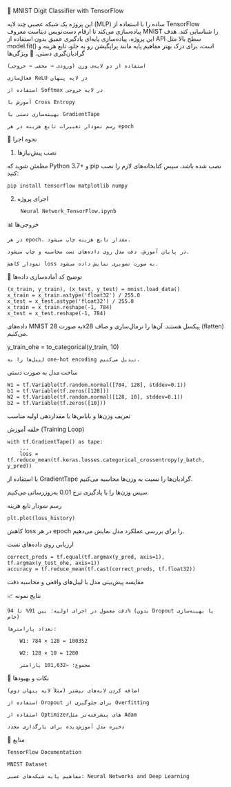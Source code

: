 🧠 MNIST Digit Classifier with TensorFlow

این پروژه یک شبکه عصبی چند لایه (MLP) ساده را با استفاده از TensorFlow پیاده‌سازی می‌کند تا ارقام دست‌نویس دیتاست معروف MNIST را شناسایی کند. هدف این پروژه، پیاده‌سازی پایه‌ای یادگیری عمیق بدون استفاده از API سطح بالا مثل model.fit() است، برای درک بهتر مفاهیم پایه مانند پراپگیشن رو به جلو، تابع هزینه و گرادیان‌گیری دستی.
🔧 ویژگی‌ها

    استفاده از دو لایه‌ی وزن (ورودی → مخفی → خروجی)

    فعال‌سازی ReLU در لایه پنهان

    استفاده از Softmax در لایه خروجی

    آموزش با Cross Entropy

    بهینه‌سازی دستی با GradientTape

    رسم نمودار تغییرات تابع هزینه در هر epoch


🚀 نحوه اجرا
1. نصب پیش‌نیازها

مطمئن شوید که Python 3.7+ و pip نصب شده باشد، سپس کتابخانه‌های لازم را نصب کنید:

    pip install tensorflow matplotlib numpy

2. اجرای پروژه

        Neural Network_TensorFlow.ipynb

📊 خروجی‌ها

    در هر epoch، مقدار تابع هزینه چاپ می‌شود.

    در پایان آموزش، دقت مدل روی داده‌های تست محاسبه و چاپ می‌شود.

    نمودار کاهش loss به صورت تصویری نمایش داده می‌شود.

📘 توضیح کد
آماده‌سازی داده‌ها

    (x_train, y_train), (x_test, y_test) = mnist.load_data()
    x_train = x_train.astype('float32') / 255.0
    x_test = x_test.astype('float32') / 255.0
    x_train = x_train.reshape(-1, 784)
    x_test = x_test.reshape(-1, 784)


داده‌های MNIST به صورت 28x28 پیکسل هستند. آن‌ها را نرمال‌سازی و صاف (flatten) می‌کنیم.

y_train_ohe = to_categorical(y_train, 10)

    لیبل‌ها را به one-hot encoding تبدیل می‌کنیم.

ساخت مدل به صورت دستی

    W1 = tf.Variable(tf.random.normal([784, 128], stddev=0.1))
    b1 = tf.Variable(tf.zeros([128]))
    W2 = tf.Variable(tf.random.normal([128, 10], stddev=0.1))
    b2 = tf.Variable(tf.zeros([10]))

 تعریف وزن‌ها و بایاس‌ها با مقداردهی اولیه مناسب

حلقه آموزش (Training Loop)

    with tf.GradientTape() as tape:
        ...
        loss = tf.reduce_mean(tf.keras.losses.categorical_crossentropy(y_batch, y_pred))

 با استفاده از GradientTape گرادیان‌ها را نسبت به وزن‌ها محاسبه می‌کنیم.

سپس وزن‌ها را با یادگیری نرخ 0.01 به‌روزرسانی می‌کنیم.

رسم نمودار تابع هزینه

    plt.plot(loss_history)

 کاهش loss در هر epoch را برای بررسی عملکرد مدل نمایش می‌دهیم.

ارزیابی روی داده‌های تست

    correct_preds = tf.equal(tf.argmax(y_pred, axis=1), tf.argmax(y_test_ohe, axis=1))
    accuracy = tf.reduce_mean(tf.cast(correct_preds, tf.float32))

 مقایسه پیش‌بینی مدل با لیبل‌های واقعی و محاسبه دقت

📈 نتایج نمونه

    دقت معمول در اجرای اولیه: بین 91% تا 94% (بدون Dropout یا بهینه‌سازی خاص)

    تعداد پارامترها:

        W1: 784 × 128 = 100352

        W2: 128 × 10 = 1280

        مجموع: ~101,632 پارامتر

📌 نکات و بهبودها

    اضافه کردن لایه‌های بیشتر (مثلاً لایه پنهان دوم)

    استفاده از Dropout برای جلوگیری از Overfitting

    استفاده از Optimizerهای پیشرفته‌تر مثل Adam

    ذخیره مدل آموزش‌دیده برای بارگذاری مجدد

🧠 منابع

    TensorFlow Documentation

    MNIST Dataset

    مفاهیم پایه شبکه‌های عصبی: Neural Networks and Deep Learning

